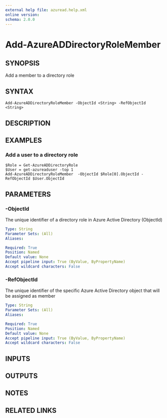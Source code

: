 ```yaml
---
external help file: azuread.help.xml
online version: 
schema: 2.0.0
---
```


# Add-AzureADDirectoryRoleMember

## SYNOPSIS
Add a member to a directory role

## SYNTAX

```
Add-AzureADDirectoryRoleMember -ObjectId <String> -RefObjectId <String>
```

## DESCRIPTION

## EXAMPLES

### Add a user to a directory role
```
$Role = Get-AzureADDirectoryRole
$User = get-azureaduser -top 1
Add-AzureADDirectoryRoleMember  -ObjectId $Role[0].ObjectId -RefObjectId $User.ObjectId
```

## PARAMETERS

### -ObjectId
The unique identifier of a directory role in Azure Active Directory (ObjectId)

```yaml
Type: String
Parameter Sets: (All)
Aliases: 

Required: True
Position: Named
Default value: None
Accept pipeline input: True (ByValue, ByPropertyName)
Accept wildcard characters: False
```

### -RefObjectId
The unique identifier of the specific Azure Active Directory object that will be assigned as member

```yaml
Type: String
Parameter Sets: (All)
Aliases: 

Required: True
Position: Named
Default value: None
Accept pipeline input: True (ByValue, ByPropertyName)
Accept wildcard characters: False
```

## INPUTS

## OUTPUTS

## NOTES

## RELATED LINKS

